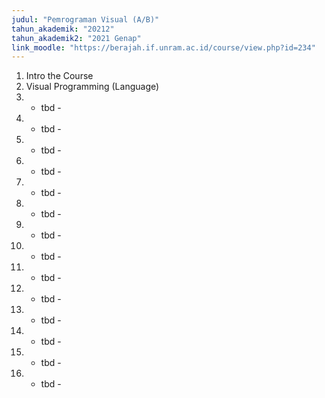 ```yaml
---
judul: "Pemrograman Visual (A/B)"
tahun_akademik: "20212"
tahun_akademik2: "2021 Genap"
link_moodle: "https://berajah.if.unram.ac.id/course/view.php?id=234"
---
```


1. Intro the Course
2. Visual Programming (Language)
3. - tbd -
4. - tbd -
5. - tbd -
6. - tbd -
7. - tbd -
8. - tbd -
9. - tbd -
10. - tbd -
11. - tbd -
12. - tbd -
13. - tbd -
14. - tbd -
15. - tbd -
16. - tbd -
